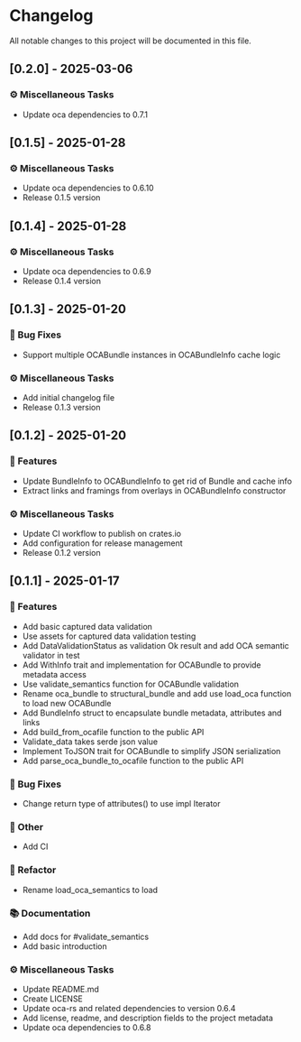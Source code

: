 # Changelog

All notable changes to this project will be documented in this file.

## [0.2.0] - 2025-03-06

### ⚙️ Miscellaneous Tasks

- Update oca dependencies to 0.7.1

## [0.1.5] - 2025-01-28

### ⚙️ Miscellaneous Tasks

- Update oca dependencies to 0.6.10
- Release 0.1.5 version

## [0.1.4] - 2025-01-28

### ⚙️ Miscellaneous Tasks

- Update oca dependencies to 0.6.9
- Release 0.1.4 version

## [0.1.3] - 2025-01-20

### 🐛 Bug Fixes

- Support multiple OCABundle instances in OCABundleInfo cache logic

### ⚙️ Miscellaneous Tasks

- Add initial changelog file
- Release 0.1.3 version

## [0.1.2] - 2025-01-20

### 🚀 Features

- Update BundleInfo to OCABundleInfo to get rid of Bundle and cache info
- Extract links and framings from overlays in OCABundleInfo constructor

### ⚙️ Miscellaneous Tasks

- Update CI workflow to publish on crates.io
- Add configuration for release management
- Release 0.1.2 version

## [0.1.1] - 2025-01-17

### 🚀 Features

- Add basic captured data validation
- Use assets for captured data validation testing
- Add DataValidationStatus as validation Ok result and add OCA semantic validator in test
- Add WithInfo trait and implementation for OCABundle to provide metadata access
- Use validate_semantics function for OCABundle validation
- Rename oca_bundle to structural_bundle and add use load_oca function to load new OCABundle
- Add BundleInfo struct to encapsulate bundle metadata, attributes and links
- Add build_from_ocafile function to the public API
- Validate_data takes serde json value
- Implement ToJSON trait for OCABundle to simplify JSON serialization
- Add parse_oca_bundle_to_ocafile function to the public API

### 🐛 Bug Fixes

- Change return type of attributes() to use impl Iterator

### 💼 Other

- Add CI

### 🚜 Refactor

- Rename load_oca_semantics to load

### 📚 Documentation

- Add docs for #validate_semantics
- Add basic introduction

### ⚙️ Miscellaneous Tasks

- Update README.md
- Create LICENSE
- Update oca-rs and related dependencies to version 0.6.4
- Add license, readme, and description fields to the project metadata
- Update oca dependencies to 0.6.8

<!-- generated by git-cliff -->
